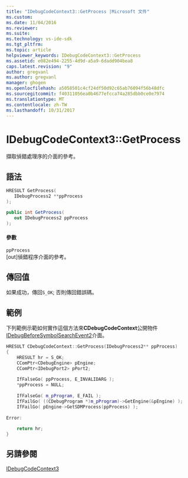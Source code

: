 ```yaml
---
title: "IDebugCodeContext3::GetProcess |Microsoft 文件"
ms.custom: 
ms.date: 11/04/2016
ms.reviewer: 
ms.suite: 
ms.technology: vs-ide-sdk
ms.tgt_pltfrm: 
ms.topic: article
helpviewer_keywords: IDebugCodeContext3::GetProcess
ms.assetid: e082e494-2255-4d9d-a5a9-6dadd904bea8
caps.latest.revision: "9"
author: gregvanl
ms.author: gregvanl
manager: ghogen
ms.openlocfilehash: a5058501c4cf24df50d92c65ab76094f56b48dfc
ms.sourcegitcommit: f40311056ea0b4677efcca74a285dbb0ce0e7974
ms.translationtype: MT
ms.contentlocale: zh-TW
ms.lasthandoff: 10/31/2017
---
```

# <a name="idebugcodecontext3getprocess"></a>IDebugCodeContext3::GetProcess
擷取偵錯處理序的介面的參考。  
  
## <a name="syntax"></a>語法  
  
```cpp  
HRESULT GetProcess(   
   IDebugProcess2 **ppProcess  
);  
```  
  
```csharp  
public int GetProcess(   
   out IDebugProcess2 ppProcess  
);  
```  
  
#### <a name="parameters"></a>參數  
 `ppProcess`  
 [out]偵錯程序介面的參考。  
  
## <a name="return-value"></a>傳回值  
 如果成功，傳回`S_OK`; 否則傳回錯誤碼。  
  
## <a name="example"></a>範例  
 下列範例示範如何實作這個方法來**CDebugCodeContext**公開物件[IDebugBeforeSymbolSearchEvent2](../../../extensibility/debugger/reference/idebugbeforesymbolsearchevent2.md)介面。  
  
```cpp  
HRESULT CDebugCodeContext::GetProcess(IDebugProcess2** ppProcess)  
{  
    HRESULT hr = S_OK;  
    CComPtr<CDebugEngine> pEngine;  
    CComPtr<IDebugPort2> pPort2;  
  
    IfFalseGo( ppProcess, E_INVALIDARG );  
    *ppProcess = NULL;  
  
    IfFalseGo( m_pProgram, E_FAIL );  
    IfFailGo( ((CDebugProgram *)m_pProgram)->GetEngine(&pEngine) );  
    IfFailGo( pEngine->GetSDMProcess(ppProcess) );  
  
Error:  
  
    return hr;  
}  
```  
  
## <a name="see-also"></a>另請參閱  
 [IDebugCodeContext3](../../../extensibility/debugger/reference/idebugcodecontext3.md)